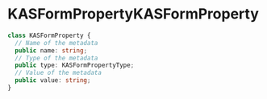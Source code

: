 # <a name="kasformproperty"></a><span data-ttu-id="d8269-101">KASFormProperty</span><span class="sxs-lookup"><span data-stu-id="d8269-101">KASFormProperty</span></span>
```typescript
class KASFormProperty {
  // Name of the metadata
  public name: string;
  // Type of the metadata
  public type: KASFormPropertyType;
  // Value of the metadata
  public value: string;
}
```
